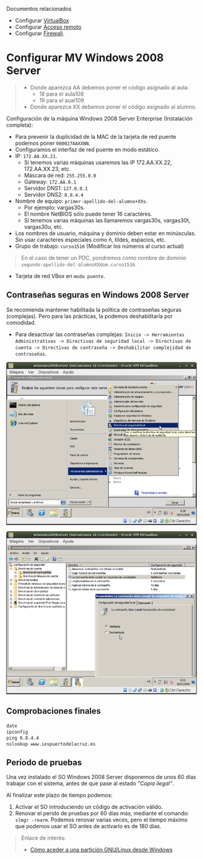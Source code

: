 
Documentos relacionados
* Configurar [VirtualBox](../virtualbox/general.md)
* Configurar [Acceso remoto](../acceso-remoto/windows-server.md)
* Configurar [Firewall](../firewall.md).

# Configurar MV Windows 2008 Server

> * Donde aparezca AA debemos poner el código asignado al aula:
>     * 18 para el aula108
>     * 19 para el aual109
> * Donde aparezca XX debemos poner el código asignado al alumno.

Configuración de la máquina Windows 2008 Server Enterprise (Instalación completa):
* Para prevenir la duplicidad de la MAC de la tarjeta de red puente podemos poner `080027AAXXNN`.
* Configuramos el interfaz de red puente en modo estático.
* IP: `172.AA.XX.21`.
    * Si tenemos varias máquinas usaremos las IP 172.AA.XX.22, 172.AA.XX.23, etc.
    * Máscara de red: `255.255.0.0`
    * Gateway: `172.AA.0.1`
    * Servidor DNS1: `127.0.0.1`
    * Servidor DNS2: `8.8.4.4`
* Nombre de equipo: `primer-apellido-del-alumno+XXs`.
    * Por ejemplo: vargas30s.
    * El nombre NetBIOS sólo puede tener 16 caractéres.
    * Si tenemos varias máquinas las llamaremos vargas30s, vargas30t, vargas30u, etc.
* Los nombres de usuario, máquina y dominio deben estar en minúsculas.
Sin usar caracteres especiales como ñ, tildes, espacios, etc.
* Grupo de trabajo: `curso1516` (Modificar los números al curso actual)

> En el caso de tener un PDC, pondremos como nombre de dominio `segundo-apellido-del-alumnoXXdom.curso1516`.

* Tarjeta de red VBox en `modo puente`.

## Contraseñas seguras en Windows 2008 Server

Se recomienda mantener habilitada la política de contraseñas seguras (complejas). Pero para las prácticas, la podemos deshabilitarla por comodidad.

* Para desactivar las contraseñas complejas: `Inicio -> Herramientas
Administrativas -> Directivas de seguridad local -> Directivas de cuenta ->
Directivas de contraseña -> Deshabilitar complejidad de contraseñas`.

![w2k8-claves_seguras1.png](./images/w2k8-claves_seguras1.png)

![w2k8-claves_seguras2.png](./images/w2k8-claves_seguras2.png)

## Comprobaciones finales

```  
date
ipconfig
ping 8.8.4.4
nslookup www.iespuertodelacruz.es
```   

## Periodo de pruebas

Una vez instalado el SO Windows 2008 Server disponemos de unos 60 días trabajar con el sistema,
antes de que pase al estado *"Copia ilegal"*.

Al finalizar este plazo de tiempo podemos:
1. Activar el SO introduciendo un código de activación válido.
2. Renovar el perido de pruebas por 60 días más, mediante el comando: `slmgr -rearm`.
Podemos renovar varias veces, pero el tiempo máximo que podemos usar el SO antes de activarlo
es de 180 días.

> Enlace de interés:
>
> * [Cómo aceder a una partición GNU/Linux desde Windows](https://es.opensuse.org/SDB:Acceder_a_la_particion_de_GNU/Linux_desde_Windows)
